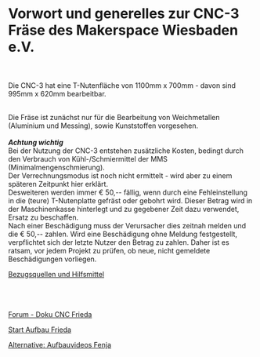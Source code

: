 # Vorwort und generelles zur CNC-3 Fräse des Makerspace Wiesbaden e.V.<br><br>
Die CNC-3 hat eine T-Nutenfläche von 1100mm x 700mm - davon sind 995mm x 620mm bearbeitbar.<br><br>

Die Fräse ist zunächst nur für die Bearbeitung von Weichmetallen (Aluminium und Messing), sowie Kunststoffen vorgesehen.<br><br>
***Achtung wichtig***<br>
Bei der Nutzung der CNC-3 entstehen zusätzliche Kosten, bedingt durch den Verbrauch von Kühl-/Schmiermittel der MMS (Minimalmengenschmierung).<br>
Der Verrechnungsmodus ist noch nicht ermittelt - wird aber zu einem späteren Zeitpunkt hier erklärt.
<br>Desweiteren werden immer € 50,-- fällig, wenn durch eine Fehleinstellung in die (teure) T-Nutenplatte gefräst oder gebohrt wird. 
Dieser Betrag wird in der Maschinenkasse hinterlegt und zu gegebener Zeit dazu verwendet, Ersatz zu beschaffen.<br>
Nach einer Beschädigung muss der Verursacher dies zeitnah melden und die € 50,-- zahlen. Wird eine Beschädigung ohne Meldung festgestellt, verpflichtet sich der letzte Nutzer den Betrag zu zahlen.
Daher ist es ratsam, vor jedem Projekt zu prüfen, ob neue, nicht gemeldete Beschädigungen vorliegen.

[Bezugsquellen und Hilfsmittel](bezugsquellen.md)
<br><br><br><br>

[Forum - Doku CNC Frieda](https://www.rc-network.de/threads/fr%C3%A4se-frieda.560454/)

[Start Aufbau Frieda](https://www.rc-network.de/threads/fr%C3%A4se-frieda.560454/page-7#post-6101748)

[Alternative: Aufbauvideos Fenja](https://youtube.com/playlist?list=PLLCksGowj_HlLhqURt2nQoHIq9-4l2GwC)
